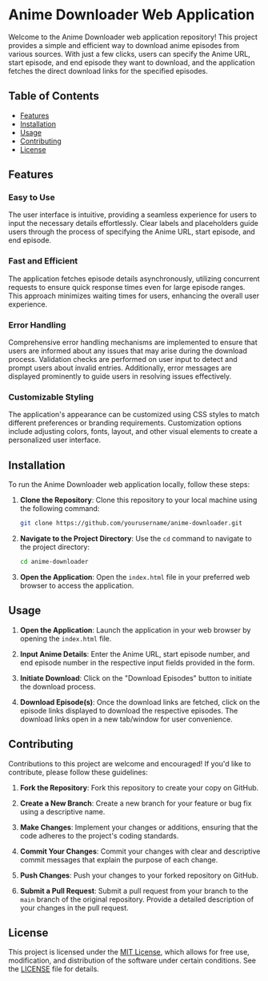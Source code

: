 # Anime Downloader Web Application

Welcome to the Anime Downloader web application repository! This project provides a simple and efficient way to download anime episodes from various sources. With just a few clicks, users can specify the Anime URL, start episode, and end episode they want to download, and the application fetches the direct download links for the specified episodes.

## Table of Contents

- [Features](#features)
- [Installation](#installation)
- [Usage](#usage)
- [Contributing](#contributing)
- [License](#license)

## Features

### Easy to Use
The user interface is intuitive, providing a seamless experience for users to input the necessary details effortlessly. Clear labels and placeholders guide users through the process of specifying the Anime URL, start episode, and end episode.

### Fast and Efficient
The application fetches episode details asynchronously, utilizing concurrent requests to ensure quick response times even for large episode ranges. This approach minimizes waiting times for users, enhancing the overall user experience.

### Error Handling
Comprehensive error handling mechanisms are implemented to ensure that users are informed about any issues that may arise during the download process. Validation checks are performed on user input to detect and prompt users about invalid entries. Additionally, error messages are displayed prominently to guide users in resolving issues effectively.

### Customizable Styling
The application's appearance can be customized using CSS styles to match different preferences or branding requirements. Customization options include adjusting colors, fonts, layout, and other visual elements to create a personalized user interface.

## Installation

To run the Anime Downloader web application locally, follow these steps:

1. **Clone the Repository**: Clone this repository to your local machine using the following command:

   ```bash
   git clone https://github.com/yourusername/anime-downloader.git
   ```

2. **Navigate to the Project Directory**: Use the `cd` command to navigate to the project directory:

   ```bash
   cd anime-downloader
   ```

3. **Open the Application**: Open the `index.html` file in your preferred web browser to access the application.

## Usage

1. **Open the Application**: Launch the application in your web browser by opening the `index.html` file.
   
2. **Input Anime Details**: Enter the Anime URL, start episode number, and end episode number in the respective input fields provided in the form.

3. **Initiate Download**: Click on the "Download Episodes" button to initiate the download process.

4. **Download Episode(s)**: Once the download links are fetched, click on the episode links displayed to download the respective episodes. The download links open in a new tab/window for user convenience.

## Contributing

Contributions to this project are welcome and encouraged! If you'd like to contribute, please follow these guidelines:

1. **Fork the Repository**: Fork this repository to create your copy on GitHub.
   
2. **Create a New Branch**: Create a new branch for your feature or bug fix using a descriptive name.

3. **Make Changes**: Implement your changes or additions, ensuring that the code adheres to the project's coding standards.

4. **Commit Your Changes**: Commit your changes with clear and descriptive commit messages that explain the purpose of each change.

5. **Push Changes**: Push your changes to your forked repository on GitHub.

6. **Submit a Pull Request**: Submit a pull request from your branch to the `main` branch of the original repository. Provide a detailed description of your changes in the pull request.

## License

This project is licensed under the [MIT License](LICENSE), which allows for free use, modification, and distribution of the software under certain conditions. See the [LICENSE](LICENSE) file for details.
